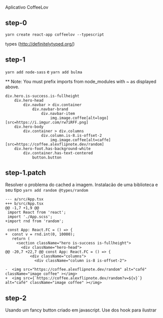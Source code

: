 Aplicativo CoffeeLov

## step-0

`yarn create react-app coffeelov --typescript`

types (http://definitelytyped.org/)

## step-1

`yarn add node-sass` e `yarn add bulma`

** Note: You must prefix imports from node_modules with ~ as displayed above.

```
div.hero.is-success.is-fullheight
    div.hero-head
        div.navbar > div.container
            div.navbar-brand
                div.navbar-item
                    img.image.coffee[alt=logo][src=https://i.imgur.com/rw7iRFF.png]
    div.hero-body
        div.container > div.columns
                div.column.is-8.is-offset-2
                    img.image.coffee[alt=caffe][src=https://coffee.alexflipnote.dev/random]
    div.hero-foot.has-background-white
        div.container.has-text-centered
            button.button
```

## step-1.patch

Resolver o problema do cached a imagem. Instalacão de uma biblioteca e seu tipo
`yarn add random @types/random`

```
--- a/src/App.tsx
+++ b/src/App.tsx
@@ -1,7 +1,9 @@
 import React from 'react';
 import './App.scss';
+import rnd from 'random';
 
 const App: React.FC = () => {
+  const v = rnd.int(0, 10000);
   return (
     <section className="hero is-success is-fullheight">
       <div className="hero-head">
@@ -20,7 +22,7 @@ const App: React.FC = () => {
           <div className="columns">
             <div className="column is-8 is-offset-2">
 
-  <img src="https://coffee.alexflipnote.dev/random" alt="café" className="image coffee" ></img>
+  <img src={`https://coffee.alexflipnote.dev/random?v=${v}`} alt="café" className="image coffee" ></img>
```

## step-2

Usando um fancy button criado em javascript. Use dos hook para ilustrar

